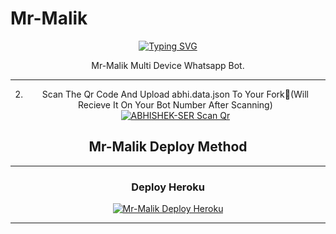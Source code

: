    # Mr-Malik
<div align="center">
<a href="https://git.io/typing-svg"><img src="https://readme-typing-svg.demolab.com?font=Ribeye&size=50&pause=1000&color=F710B1&center=true&width=910&height=100&lines=I'M-MR-Malik;Multi+Divice+Whatsapp+Bot;Coded+By+Nasrullah Malik" alt="Typing SVG" /></a>
  
    
</p>
<p align="center">
<a 

####  
Mr-Malik Multi Device Whatsapp Bot.

***


2. Scan The Qr Code And Upload abhi.data.json To Your Fork🎯(Will Recieve It On Your Bot Number After Scanning)
    <br>
<a href="https://replit.com/@Abhibro1223344/ABHISHEK-SER-Bot-Qr-Code-Generator?v=1"><img title="ABHISHEK-SER Scan Qr" src="https://img.shields.io/badge/SCAN QR CODE-h?color=black&style=for-the-badge&logo=msi"></a>



## Mr-Malik  Deploy Method

-------

### Deploy Heroku 

<a href="https://heroku.com/deploy?template=https://github.com/nasrullahmalik/mr-malik-/"><img title="Mr-Malik Deploy Heroku" src="https://img.shields.io/badge/DEPLOY HEROKU-h?color=black&style=for-the-badge&logo=heroku"></a>

---
